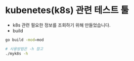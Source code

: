 # kubenetes(k8s) 관련 테스트 툴

- k8s 관련 필요한 정보를 조회하기 위해 만들었습니다.
- build

```bash
go build -mod=mod

# 사용방법은 -h 참고
./myk8s -h
```
